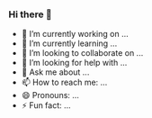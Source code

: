 ### Hi there 👋

<!--

**irfanKaraman/irfankaraman** is a ✨ _special_ ✨ repository because its `README.md` (this file) appears on your GitHub profile.




Here are some ideas to get you started:

-->

- 🔭 I’m currently working on ...
- 🌱 I’m currently learning ...
- 👯 I’m looking to collaborate on ...
- 🤔 I’m looking for help with ...
- 💬 Ask me about ...
- 📫 How to reach me: ...
- 😄 Pronouns: ...
- ⚡ Fun fact: ...

